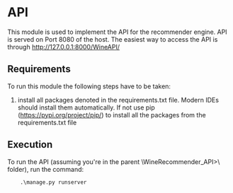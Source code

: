 # API

This module is used to implement the API for the recommender engine. API is served on Port 8080 of the host.
The easiest way to access the API is through <http://127.0.0.1:8000/WineAPI/>

## Requirements

To run this module the following steps have to be taken:

1. install all packages denoted in the requirements.txt file. Modern IDEs should install them automatically. If not use pip (https://pypi.org/project/pip/) to install all the packages from the requirements.txt file

## Execution

To run the API (assuming you're in the parent \WineRecommender_API>\ folder), run the command: <br>

        .\manage.py runserver

        
